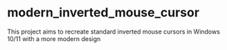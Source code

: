 # modern_inverted_mouse_cursor
This project aims to recreate standard inverted mouse cursors in Windows 10/11 with a more modern design
